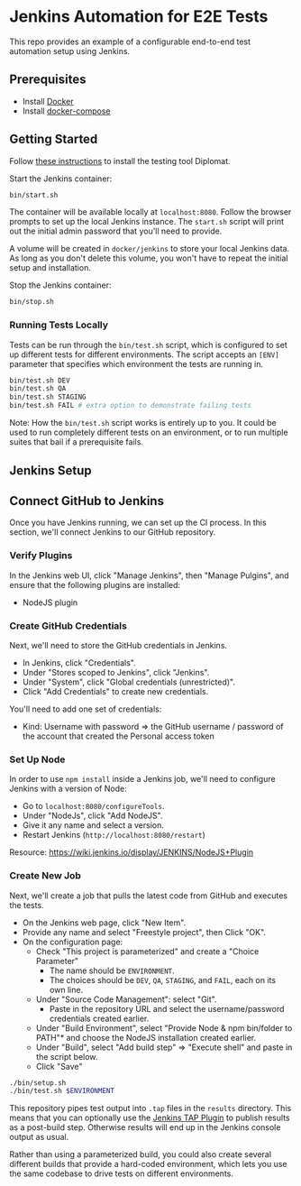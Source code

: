 # Jenkins Automation for E2E Tests

This repo provides an example of a configurable end-to-end test automation setup using Jenkins.

## Prerequisites

- Install [Docker](https://www.docker.com/get-started)
- Install [docker-compose](https://docs.docker.com/compose/install/)

## Getting Started

Follow [these instructions](https://github.com/testdouble/diplomat/wiki/Getting-Started-Guide) to install the testing tool Diplomat.

Start the Jenkins container:

```sh
bin/start.sh
```

The container will be available locally at `localhost:8080`. Follow the browser prompts to set up the local Jenkins instance. The `start.sh` script will print out the initial admin password that you'll need to provide.

A volume will be created in `docker/jenkins` to store your local Jenkins data. As long as you don't delete this volume, you won't have to repeat the initial setup and installation. 

Stop the Jenkins container:

```sh
bin/stop.sh
```

### Running Tests Locally

Tests can be run through the `bin/test.sh` script, which is configured to set up different tests for different environments. The script accepts an `[ENV]` parameter that specifies which environment the tests are running in.

```sh
bin/test.sh DEV
bin/test.sh QA
bin/test.sh STAGING
bin/test.sh FAIL # extra option to demonstrate failing tests
```

Note: How the `bin/test.sh` script works is entirely up to you. It could be used to run completely different tests on an environment, or to run multiple suites that bail if a prerequisite fails.

## Jenkins Setup

## Connect GitHub to Jenkins

Once you have Jenkins running, we can set up the CI process. In this section, we'll connect Jenkins to our GitHub repository.

### Verify Plugins

In the Jenkins web UI, click "Manage Jenkins", then "Manage Pulgins", and ensure that the following plugins are installed:

- NodeJS plugin

### Create GitHub Credentials

Next, we'll need to store the GitHub credentials in Jenkins.

- In Jenkins, click "Credentials".
- Under "Stores scoped to Jenkins", click "Jenkins".
- Under "System", click "Global credentials (unrestricted)".
- Click "Add Credentials" to create new credentials.

You'll need to add one set of credentials:

- Kind: Username with password => the GitHub username / password of the account that created the Personal access token

### Set Up Node 
 
In order to use `npm install` inside a Jenkins job, we'll need to configure Jenkins with a version of Node:

- Go to `localhost:8080/configureTools`.
- Under "NodeJs", click "Add NodeJS".
- Give it any name and select a version.
- Restart Jenkins (`http://localhost:8080/restart`)

Resource: https://wiki.jenkins.io/display/JENKINS/NodeJS+Plugin

### Create New Job

Next, we'll create a job that pulls the latest code from GitHub and executes the tests.

- On the Jenkins web page, click "New Item".
- Provide any name and select "Freestyle project", then Click "OK".
- On the configuration page:
  - Check "This project is parameterized" and create a "Choice Parameter"
    - The name should be `ENVIRONMENT`.
    - The choices should be `DEV`, `QA`, `STAGING`, and `FAIL`, each on its own line.
  - Under "Source Code Management": select "Git".
    - Paste in the repository URL and select the username/password credentials created earlier.
  - Under "Build Environment", select "Provide Node & npm bin/folder to PATH"* and choose the NodeJS installation created earlier.
  - Under "Build", select "Add build step" => "Execute shell" and paste in the script below.
  - Click "Save"

```sh
./bin/setup.sh
./bin/test.sh $ENVIRONMENT
```

This repository pipes test output into `.tap` files in the `results` directory. This means that you can optionally use the [Jenkins TAP Plugin](https://wiki.jenkins.io/display/JENKINS/TAP+Plugin) to publish results as a post-build step. Otherwise results will end up in the Jenkins console output as usual.

Rather than using a parameterized build, you could also create several different builds that provide a hard-coded environment, which lets you use the same codebase to drive tests on different environments.
